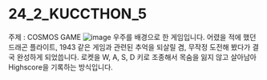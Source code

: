 # 24_2_KUCCTHON_5

주제 : COSMOS GAME
![image](https://github.com/user-attachments/assets/ba1a96d9-ab86-4b0a-80f9-c7829eab970a)
우주를 배경으로 한 게임입니다.
어렸을 적에 했던 드래곤 플라이트, 1943 같은 게임과 관련된 추억을 되살릴 겸, 무작정 도전해 봤다가 결국 완성하게 되었씁니다.
로켓을 W, A, S, D 키로 조종해서 목숨을 잃지 않고 살아남아 Highscore을 기록하는 방식입니다.
